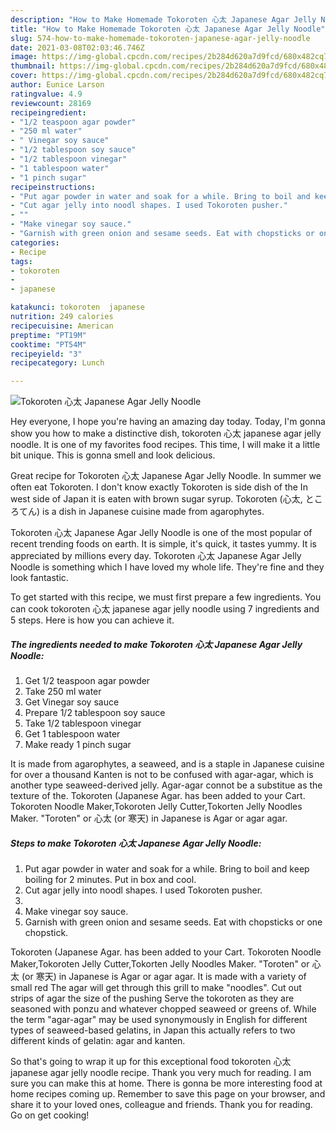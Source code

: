```yaml
---
description: "How to Make Homemade Tokoroten 心太 Japanese Agar Jelly Noodle"
title: "How to Make Homemade Tokoroten 心太 Japanese Agar Jelly Noodle"
slug: 574-how-to-make-homemade-tokoroten-japanese-agar-jelly-noodle
date: 2021-03-08T02:03:46.746Z
image: https://img-global.cpcdn.com/recipes/2b284d620a7d9fcd/680x482cq70/tokoroten-心太-japanese-agar-jelly-noodle-recipe-main-photo.jpg
thumbnail: https://img-global.cpcdn.com/recipes/2b284d620a7d9fcd/680x482cq70/tokoroten-心太-japanese-agar-jelly-noodle-recipe-main-photo.jpg
cover: https://img-global.cpcdn.com/recipes/2b284d620a7d9fcd/680x482cq70/tokoroten-心太-japanese-agar-jelly-noodle-recipe-main-photo.jpg
author: Eunice Larson
ratingvalue: 4.9
reviewcount: 28169
recipeingredient:
- "1/2 teaspoon agar powder"
- "250 ml water"
- " Vinegar soy sauce"
- "1/2 tablespoon soy sauce"
- "1/2 tablespoon vinegar"
- "1 tablespoon water"
- "1 pinch sugar"
recipeinstructions:
- "Put agar powder in water and soak for a while. Bring to boil and keep boiling for 2 minutes. Put in box and cool."
- "Cut agar jelly into noodl shapes. I used Tokoroten pusher."
- ""
- "Make vinegar soy sauce."
- "Garnish with green onion and sesame seeds. Eat with chopsticks or one chopstick."
categories:
- Recipe
tags:
- tokoroten
- 
- japanese

katakunci: tokoroten  japanese 
nutrition: 249 calories
recipecuisine: American
preptime: "PT19M"
cooktime: "PT54M"
recipeyield: "3"
recipecategory: Lunch

---
```



![Tokoroten 心太 Japanese Agar Jelly Noodle](https://img-global.cpcdn.com/recipes/2b284d620a7d9fcd/680x482cq70/tokoroten-心太-japanese-agar-jelly-noodle-recipe-main-photo.jpg)

Hey everyone, I hope you're having an amazing day today. Today, I'm gonna show you how to make a distinctive dish, tokoroten 心太 japanese agar jelly noodle. It is one of my favorites food recipes. This time, I will make it a little bit unique. This is gonna smell and look delicious.

Great recipe for Tokoroten 心太 Japanese Agar Jelly Noodle. In summer we often eat Tokoroten. I don&#39;t know exactly Tokoroten is side dish of the In west side of Japan it is eaten with brown sugar syrup. Tokoroten (心太, ところてん) is a dish in Japanese cuisine made from agarophytes.

Tokoroten 心太 Japanese Agar Jelly Noodle is one of the most popular of recent trending foods on earth. It is simple, it's quick, it tastes yummy. It is appreciated by millions every day. Tokoroten 心太 Japanese Agar Jelly Noodle is something which I have loved my whole life. They're fine and they look fantastic.


To get started with this recipe, we must first prepare a few ingredients. You can cook tokoroten 心太 japanese agar jelly noodle using 7 ingredients and 5 steps. Here is how you can achieve it.

<!--inarticleads1-->

##### The ingredients needed to make Tokoroten 心太 Japanese Agar Jelly Noodle:

1. Get 1/2 teaspoon agar powder
1. Take 250 ml water
1. Get  Vinegar soy sauce
1. Prepare 1/2 tablespoon soy sauce
1. Take 1/2 tablespoon vinegar
1. Get 1 tablespoon water
1. Make ready 1 pinch sugar


It is made from agarophytes, a seaweed, and is a staple in Japanese cuisine for over a thousand Kanten is not to be confused with agar-agar, which is another type seaweed-derived jelly. Agar-agar connot be a substitue as the texture of the. Tokoroten (Japanese Agar. has been added to your Cart. Tokoroten Noodle Maker,Tokoroten Jelly Cutter,Tokorten Jelly Noodles Maker. &#34;Toroten&#34; or 心太 (or 寒天) in Japanese is Agar or agar agar. 

<!--inarticleads2-->

##### Steps to make Tokoroten 心太 Japanese Agar Jelly Noodle:

1. Put agar powder in water and soak for a while. Bring to boil and keep boiling for 2 minutes. Put in box and cool.
1. Cut agar jelly into noodl shapes. I used Tokoroten pusher.
1. 
1. Make vinegar soy sauce.
1. Garnish with green onion and sesame seeds. Eat with chopsticks or one chopstick.


Tokoroten (Japanese Agar. has been added to your Cart. Tokoroten Noodle Maker,Tokoroten Jelly Cutter,Tokorten Jelly Noodles Maker. &#34;Toroten&#34; or 心太 (or 寒天) in Japanese is Agar or agar agar. It is made with a variety of small red The agar will get through this grill to make &#34;noodles&#34;. Cut out strips of agar the size of the pushing Serve the tokoroten as they are seasoned with ponzu and whatever chopped seaweed or greens of. While the term &#34;agar-agar&#34; may be used synonymously in English for different types of seaweed-based gelatins, in Japan this actually refers to two different kinds of gelatin: agar and kanten. 

So that's going to wrap it up for this exceptional food tokoroten 心太 japanese agar jelly noodle recipe. Thank you very much for reading. I am sure you can make this at home. There is gonna be more interesting food at home recipes coming up. Remember to save this page on your browser, and share it to your loved ones, colleague and friends. Thank you for reading. Go on get cooking!
